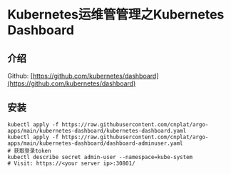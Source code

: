 # Kubernetes运维管管理之Kubernetes Dashboard

## 介绍

Github: [https://github.com/kubernetes/dashboard](https://github.com/kubernetes/dashboard)

## 安装

```shell
kubectl apply -f https://raw.githubusercontent.com/cnplat/argo-apps/main/kubernetes-dashboard/kubernetes-dashboard.yaml
kubectl apply -f https://raw.githubusercontent.com/cnplat/argo-apps/main/kubernetes-dashboard/dashboard-adminuser.yaml
# 获取登录token
kubectl describe secret admin-user --namespace=kube-system
# Visit: https://<your server ip>:30801/
```